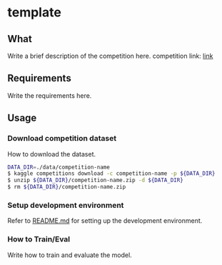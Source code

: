 # template

## What

Write a brief description of the competition here.
competition link: [link](https://www.kaggle.com/c/competition-name)

## Requirements

Write the requirements here.

## Usage

### Download competition dataset

How to download the dataset.

```bash
DATA_DIR=./data/competition-name
$ kaggle competitions download -c competition-name -p ${DATA_DIR}
$ unzip ${DATA_DIR}/competition-name.zip -d ${DATA_DIR}
$ rm ${DATA_DIR}/competition-name.zip
```

### Setup development environment

Refer to [README.md](../README.md) for setting up the development environment.

### How to Train/Eval

Write how to train and evaluate the model.
